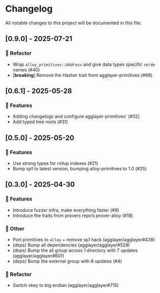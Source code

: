 # Changelog

All notable changes to this project will be documented in this file.

## [0.9.0] - 2025-07-21

### 🚜 Refactor

- Wrap `alloy_primitives::Address` and give data types specific `serde` names (#40)
- [**breaking**] Remove the Hasher trait from agglayer-primitives (#68)

## [0.6.1] - 2025-05-28

### 🚀 Features

- Adding changelogs and configure agglayer-primitives' (#32)
- Add typed tree roots (#31)

## [0.5.0] - 2025-05-20

### 🚀 Features

- Use strong types for rollup indexes (#21)
- Bump sp1 to latest version, bumping alloy-primitives to 1.0 (#25)

## [0.3.0] - 2025-04-30

### 🚀 Features

- Introduce fuzzer infra, make everything faster (#9)
- Introduce the traits from provers repo’s prover-alloy (#18)

### 💼 Other

- Port primitives to `alloy` + remove sp1 hack (agglayer/agglayer#438)
- *(deps)* Bump all dependencies (agglayer/agglayer#528)
- *(deps)* Bump the all group across 1 directory with 7 updates (agglayer/agglayer#601)
- *(deps)* Bump the external group with 8 updates (#4)

### 🚜 Refactor

- Switch vkey to big endian (agglayer/agglayer#715)


